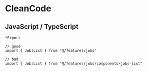 # CleanCode

## JavaScript / TypeScript


```
*Export

// good
import { JobsList } from "@/features/jobs"

// bad
import { JobsList } from "@/features/jobs/components/jobs-list"

```
